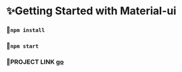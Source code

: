 # ✨Getting Started with Material-ui 

### 🎉`npm install`

### 🎁`npm start`

###  👀PROJECT LINK [go](https://codesandbox.io/s/peaceful-bardeen-winby)

